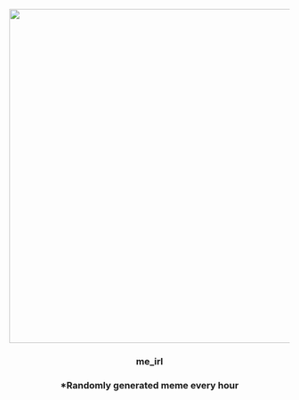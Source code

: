 <p align="center">
        <img src="https://i.redd.it/1447dprf1ww81.jpg" width="600" height="600">
        </p>
        <h3 align="center">me_irl</h3>
        <h3 align="center">*Randomly generated meme every hour</h3>
    